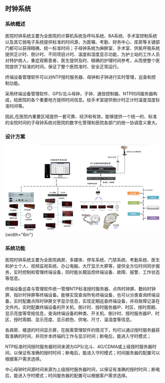 ## 时钟系统

### 系统概述

医院时钟系统主要为全医院的计算机系统及呼叫系统、BA系统、手术室控制系统以及其它弱电子系统提供标准的时间源，为医嘱、考勤、财务中心、库房等关键部门都可以获得精确、统一标准时间；子母钟系统为麻醉室、手术室、供氧呼吸系统提供正计时、倒计时、不同项目计时、温度和湿度显示功能，为护士站的工作人员对特护病人，重症观察患者、医生提供及时、精确的护理时间参考，从而使整个医院提供了标准的时间，保证了整个医院准时、安全正常运行。

终端设备管理软件可以对NTP授时服务器、母钟和子钟进行实时管理，巡查和控制功能。

采用终端设备管理软件、GPS/北斗母钟，子钟、通信控制器、NTP时间服务器构成，给医院的各个重要地方提供时间信息。给手术室提供倒计时正计时温度湿度标准时间等。

因此,在医院内重要区域提供一套可靠、经济和有效，能够提供一个统一的、标准的全院时间的子母钟系统对医院的数字化管理和医院各部门的统一协调意义重大。

### 设计方案

![时钟系统方案架构](../../_assets/images/时钟系统/image381.jpeg){width="6in"}

### 系统功能

医院时钟系统主要为全医院病房、多媒体、停车系统、门禁系统、考勤系统、医生和护士个人、视频监视系统、办公电脑、大厅显示大屏等，提供全方位时间同步服务，实时控制和管理终端设备，同时能长期监控终端设备、故障、报警、工作状态等信息。

终端设备巡查与管理软件统一管理NTP标准授时服务器、点阵时钟屏、数码时钟屏、指针时钟屏等终端设备。能够实现查询所有终端设备，也可以分类查询终端设备，实时配置点阵时钟屏文字显示信息，实现定期巡查终端设备，并将故障记录在文件内，实时配置终端设备的开关机、倒计时、授时服务器IP、时区、授时周期、显示亮度等常规信息，查询终端设备的种类、开关机、倒计时、授时服务器IP、时区、授时周期、显示亮度、显示颜色、供电、尺寸、温湿度等信息。

各病房、楼道的时间显示屏，在脱离管理软件的情况下，均可以通过授时服务器获取准确的时间，并同步本终端的工作与显示时间；断电后，能进入守时模式；

NTP标准时间授时服务器时间来源为GPS/北斗、4G/CDMA或上级授时服务器时间，以保证有准确的授时时间；断电后，能进入守时模式；时间服务器的配置可以根据客户需求选择。

中心母钟时间源时间来源为上级授时服务器时间，以保证有准确的授时时间；断电后，能进入守时模式；时间服务器的配置可以根据客户需求选择。